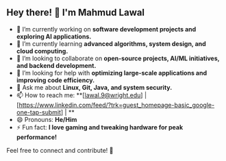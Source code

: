 ## Hey there! 👋 I'm Mahmud Lawal  

- 🔭 I’m currently working on **software development projects and exploring AI applications.**  
- 🌱 I’m currently learning **advanced algorithms, system design, and cloud computing.**  
- 👯 I’m looking to collaborate on **open-source projects, AI/ML initiatives, and backend development.**  
- 🤔 I’m looking for help with **optimizing large-scale applications and improving code efficiency.**  
- 💬 Ask me about **Linux, Git, Java, and system security.**  
- 📫 How to reach me: **[lawal.9@wright.edu] | [https://www.linkedin.com/feed/?trk=guest_homepage-basic_google-one-tap-submit] | **  
- 😄 Pronouns: **He/Him**  
- ⚡ Fun fact: **I love gaming and tweaking hardware for peak performance!**  

Feel free to connect and contribute! 🚀  
